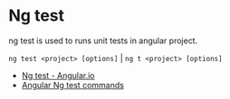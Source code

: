 # Ng test

ng test is used to runs unit tests in angular project.

`ng test <project> [options]` | `ng t <project> [options]`


- [Ng test - Angular.io](https://angular.io/cli/test)
- [Angular Ng test commands](https://www.youtube.com/watch?v=n1O_eRwzRKA)